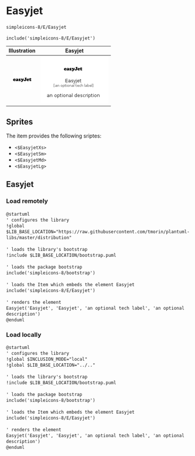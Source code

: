 # Easyjet


```text
simpleicons-8/E/Easyjet
```

```text
include('simpleicons-8/E/Easyjet')
```



| Illustration | Easyjet |
| :---: | :---: |
| ![illustration for Illustration](../../simpleicons-8/E/Easyjet.png) | ![illustration for Easyjet](../../simpleicons-8/E/Easyjet.Local.png) |



## Sprites
The item provides the following sriptes:

- `<$EasyjetXs>`
- `<$EasyjetSm>`
- `<$EasyjetMd>`
- `<$EasyjetLg>`





## Easyjet

### Load remotely
```plantuml
@startuml
' configures the library
!global $LIB_BASE_LOCATION="https://raw.githubusercontent.com/tmorin/plantuml-libs/master/distribution"

' loads the library's bootstrap
!include $LIB_BASE_LOCATION/bootstrap.puml

' loads the package bootstrap
include('simpleicons-8/bootstrap')

' loads the Item which embeds the element Easyjet
include('simpleicons-8/E/Easyjet')

' renders the element
Easyjet('Easyjet', 'Easyjet', 'an optional tech label', 'an optional description')
@enduml
```

### Load locally
```plantuml
@startuml
' configures the library
!global $INCLUSION_MODE="local"
!global $LIB_BASE_LOCATION="../.."

' loads the library's bootstrap
!include $LIB_BASE_LOCATION/bootstrap.puml

' loads the package bootstrap
include('simpleicons-8/bootstrap')

' loads the Item which embeds the element Easyjet
include('simpleicons-8/E/Easyjet')

' renders the element
Easyjet('Easyjet', 'Easyjet', 'an optional tech label', 'an optional description')
@enduml
```

